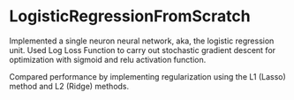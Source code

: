 # LogisticRegressionFromScratch


Implemented a single neuron neural network, aka, the logistic regression unit. 
Used Log Loss Function to carry out stochastic gradient descent for optimization with sigmoid and relu activation function.

Compared performance by implementing regularization using the L1 (Lasso) method and L2 (Ridge) methods.
